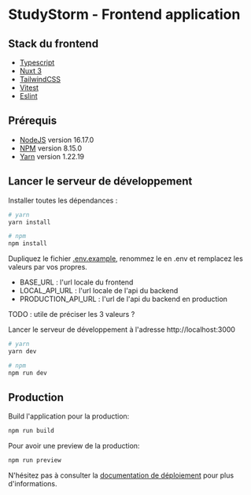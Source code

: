# StudyStorm - Frontend application

## Stack du frontend
* [Typescript](https://www.typescriptlang.org/)
* [Nuxt 3](https://v3.nuxtjs.org/getting-started/quick-start/)
* [TailwindCSS](https://tailwindcss.com/)
* [Vitest](https://vitest.dev/)
* [Eslint](https://eslint.org/)

## Prérequis
* [NodeJS](https://nodejs.org/en/download/) version 16.17.0
* [NPM](https://www.npmjs.com/package/download) version 8.15.0
* [Yarn](https://classic.yarnpkg.com/lang/en/docs/install/#windows-stable) version 1.22.19


## Lancer le serveur de développement

Installer toutes les dépendances :

```bash
# yarn
yarn install

# npm
npm install
```
Dupliquez le fichier [.env.example](https://github.com/StudyStorm/application/blob/main/.env.example), renommez le en .env et  remplacez les valeurs par vos propres.
* BASE_URL : l'url locale du frontend
* LOCAL_API_URL : l'url locale de l'api du backend
* PRODUCTION_API_URL : l'url de l'api du backend en production

TODO : utile de préciser les 3 valeurs ?  

Lancer le serveur de développement à l'adresse http://localhost:3000

```bash
# yarn
yarn dev

# npm
npm run dev
```

## Production

Build l'application pour la production:

```bash
npm run build
```

Pour avoir une preview de la production:

```bash
npm run preview
```

N'hésitez pas à consulter la [documentation de déploiement](https://v3.nuxtjs.org/guide/deploy/presets) pour plus d'informations.
